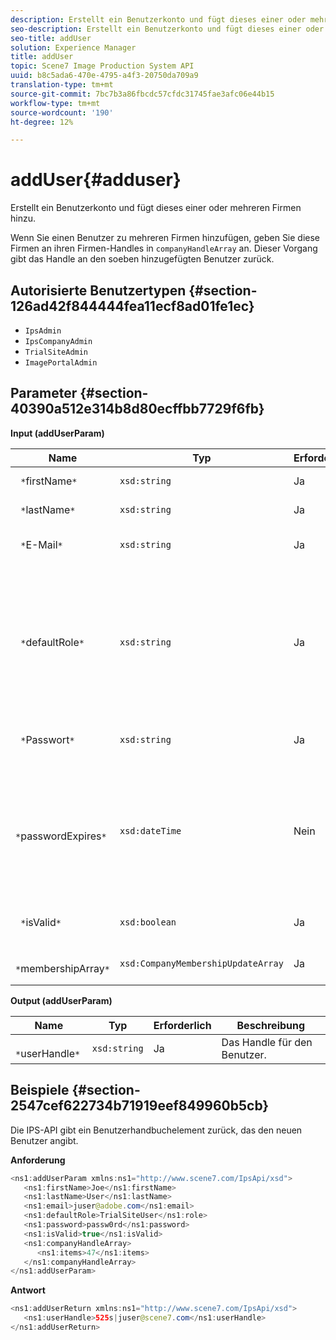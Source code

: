 ```yaml
---
description: Erstellt ein Benutzerkonto und fügt dieses einer oder mehreren Firmen hinzu.
seo-description: Erstellt ein Benutzerkonto und fügt dieses einer oder mehreren Firmen hinzu.
seo-title: addUser
solution: Experience Manager
title: addUser
topic: Scene7 Image Production System API
uuid: b8c5ada6-470e-4795-a4f3-20750da709a9
translation-type: tm+mt
source-git-commit: 7bc7b3a86fbcdc57cfdc31745fae3afc06e44b15
workflow-type: tm+mt
source-wordcount: '190'
ht-degree: 12%

---
```



# addUser{#adduser}

Erstellt ein Benutzerkonto und fügt dieses einer oder mehreren Firmen hinzu.

Wenn Sie einen Benutzer zu mehreren Firmen hinzufügen, geben Sie diese Firmen an ihren Firmen-Handles in `companyHandleArray` an. Dieser Vorgang gibt das Handle an den soeben hinzugefügten Benutzer zurück.

## Autorisierte Benutzertypen {#section-126ad42f844444fea11ecf8ad01fe1ec}

* `IpsAdmin`
* `IpsCompanyAdmin`
* `TrialSiteAdmin`
* `ImagePortalAdmin`

## Parameter {#section-40390a512e314b8d80ecffbb7729f6fb}

**Input (addUserParam)**

| Name | Typ | Erforderlich | Beschreibung |
|---|---|---|---|
| ` *`firstName`*` | `xsd:string` | Ja | Der Vorname des Benutzers. |
| ` *`lastName`*` | `xsd:string` | Ja | Der Nachname des Benutzers. |
| ` *`E-Mail`*` | `xsd:string` | Ja | Die E-Mail-Adresse des Benutzers. |
| ` *`defaultRole`*` | `xsd:string` | Ja | Legt die Rolle eines Benutzers in jeder Firma fest, zu der er gehört. Beachten Sie jedoch, dass die `IpsAdmin`-Rolle andere Einstellungen pro Firma außer Kraft setzt. |
| ` *`Passwort`*` | `xsd:string` | Ja | Legt das Kennwort des Benutzers fest |
| ` *`passwordExpires`*` | `xsd:dateTime` | Nein | Legt den Ablauf des Kennworts fest. Geben Sie die Zeitzone beim Übergeben der Anforderung an. Die Zeitzonen werden auf &quot;Central Time&quot;eingestellt. |
| ` *`isValid`*` | `xsd:boolean` | Ja | Bestimmt, ob der Benutzer gültig ist. |
| ` *`membershipArray`*` | `xsd:CompanyMembershipUpdateArray` | Ja | Ein Array von Firmen-Handles. |

**Output (addUserParam)**

| Name | Typ | Erforderlich | Beschreibung |
|---|---|---|---|
| ` *`userHandle`*` | `xsd:string` | Ja | Das Handle für den Benutzer. |

## Beispiele {#section-2547cef622734b71919eef849960b5cb}

Die IPS-API gibt ein Benutzerhandbuchelement zurück, das den neuen Benutzer angibt.

**Anforderung**

```java
<ns1:addUserParam xmlns:ns1="http://www.scene7.com/IpsApi/xsd">
   <ns1:firstName>Joe</ns1:firstName>
   <ns1:lastName>User</ns1:lastName>
   <ns1:email>juser@adobe.com</ns1:email>
   <ns1:defaultRole>TrialSiteUser</ns1:role>
   <ns1:password>passw0rd</ns1:password>
   <ns1:isValid>true</ns1:isValid>
   <ns1:companyHandleArray>
      <ns1:items>47</ns1:items>
   </ns1:companyHandleArray>
</ns1:addUserParam>
```

**Antwort**

```java
<ns1:addUserReturn xmlns:ns1="http://www.scene7.com/IpsApi/xsd">
   <ns1:userHandle>525s|juser@scene7.com</ns1:userHandle>
</ns1:addUserReturn>
```

